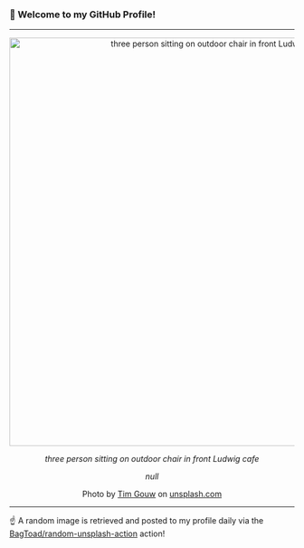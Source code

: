 ### 👋 Welcome to my GitHub Profile!

----

<div align="center">
  <img width="720" src="https://images.unsplash.com/photo-1462675541254-7ba3c2845235?crop=entropy&cs=tinysrgb&fit=max&fm=jpg&ixid=M3w1NTI0OTR8MHwxfHJhbmRvbXx8fHx8fHx8fDE3MjE2Mjg2Njl8&ixlib=rb-4.0.3&q=80&w=1080" alt="three person sitting on outdoor chair in front Ludwig cafe">
  
  <em>three person sitting on outdoor chair in front Ludwig cafe</em>
  
  <em>null</em>
  
  Photo by [Tim Gouw](https://punttim.carrd.co/) on [unsplash.com](https://unsplash.com/)
</div>

----

☝️ A random image is retrieved and posted to my profile daily via the [BagToad/random-unsplash-action](https://github.com/BagToad/random-unsplash-action) action!
